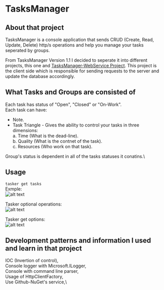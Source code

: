 # TasksManager

## About that project
TasksManager is a console application that sends CRUD (Create, Read, Update, Delete) http/s operations and help you manage your tasks seperated by groups.

From TasksManager Version 1.1 I decided to seperate it into different projects, this one and [TasksManager-WebService Project](https://github.com/DorShaar/TasksManager-WebService "TasksManager-WebService"). This project is the client side which is responsible for sending requests to the server and update the database accordingly.

## What Tasks and Groups are consisted of
Each task has status of "Open", "Closed" or "On-Work".\
Each task can have:

* Note.
* Task Triangle - Gives the ability to control your tasks in three dimensions:\
a. Time (What is the dead-line).\
b. Quality (What is the contnet of the task).\
c. Resources (Who work on that task).

Group's status is dependent in all of the tasks statuses it conatins.\

## Usage
 ```tasker get tasks```\
 Exmple: \
 ![alt text](https://github.com/DorShaar/TasksManager/blob/master/images/get_tasks.png "tasker get tasks")
 
 Tasker optional operations:\
 ![alt text](https://github.com/DorShaar/TasksManager/blob/master/images/help.PNG "tasker help")
 
 Tasker get options:\
 ![alt text](https://github.com/DorShaar/TasksManager/blob/master/images/get_groups_help.PNG "tasker get options")

## Development patterns and information I used and learn in that project

IOC (Invertion of control),\
Console logger with Microsoft.ILogger,\
Console with command line parser,\
Usage of HttpClientFactory,\
Use Github-NuGet's service,\
